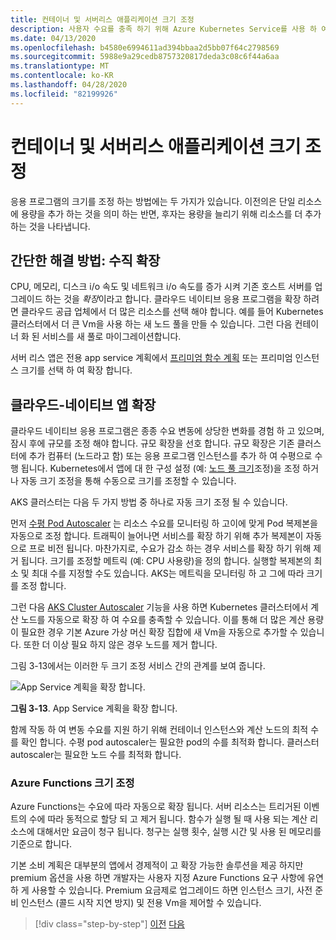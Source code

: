 ```yaml
---
title: 컨테이너 및 서버리스 애플리케이션 크기 조정
description: 사용자 수요를 충족 하기 위해 Azure Kubernetes Service를 사용 하 여 클라우드 네이티브 응용 프로그램 크기 조정
ms.date: 04/13/2020
ms.openlocfilehash: b4580e6994611ad394bbaa2d5bb07f64c2798569
ms.sourcegitcommit: 5988e9a29cedb8757320817deda3c08c6f44a6aa
ms.translationtype: MT
ms.contentlocale: ko-KR
ms.lasthandoff: 04/28/2020
ms.locfileid: "82199926"
---
```

# <a name="scaling-containers-and-serverless-applications"></a>컨테이너 및 서버리스 애플리케이션 크기 조정

응용 프로그램의 크기를 조정 하는 방법에는 두 가지가 있습니다. 이전의은 단일 리소스에 용량을 추가 하는 것을 의미 하는 반면, 후자는 용량을 늘리기 위해 리소스를 더 추가 하는 것을 나타냅니다.

## <a name="the-simple-solution-scaling-up"></a>간단한 해결 방법: 수직 확장

CPU, 메모리, 디스크 i/o 속도 및 네트워크 i/o 속도를 증가 시켜 기존 호스트 서버를 업그레이드 하는 것을 *확장*이라고 합니다. 클라우드 네이티브 응용 프로그램을 확장 하려면 클라우드 공급 업체에서 더 많은 리소스를 선택 해야 합니다. 예를 들어 Kubernetes 클러스터에서 더 큰 Vm을 사용 하는 새 노드 풀을 만들 수 있습니다. 그런 다음 컨테이너 화 된 서비스를 새 풀로 마이그레이션합니다.

서버 리스 앱은 전용 app service 계획에서 [프리미엄 함수 계획](https://docs.microsoft.com/azure/azure-functions/functions-scale) 또는 프리미엄 인스턴스 크기를 선택 하 여 확장 합니다.

## <a name="scaling-out-cloud-native-apps"></a>클라우드-네이티브 앱 확장

클라우드 네이티브 응용 프로그램은 종종 수요 변동에 상당한 변화를 경험 하 고 있으며, 잠시 후에 규모를 조정 해야 합니다. 규모 확장을 선호 합니다. 규모 확장은 기존 클러스터에 추가 컴퓨터 (노드라고 함) 또는 응용 프로그램 인스턴스를 추가 하 여 수평으로 수행 됩니다. Kubernetes에서 앱에 대 한 구성 설정 (예: [노드 풀 크기](https://docs.microsoft.com/azure/aks/use-multiple-node-pools#scale-a-node-pool-manually)조정)을 조정 하거나 자동 크기 조정을 통해 수동으로 크기를 조정할 수 있습니다.

AKS 클러스터는 다음 두 가지 방법 중 하나로 자동 크기 조정 될 수 있습니다.

먼저 [수평 Pod Autoscaler](https://docs.microsoft.com/azure/aks/tutorial-kubernetes-scale#autoscale-pods) 는 리소스 수요를 모니터링 하 고이에 맞게 Pod 복제본을 자동으로 조정 합니다. 트래픽이 늘어나면 서비스를 확장 하기 위해 추가 복제본이 자동으로 프로 비전 됩니다. 마찬가지로, 수요가 감소 하는 경우 서비스를 확장 하기 위해 제거 됩니다. 크기를 조정할 메트릭 (예: CPU 사용량)을 정의 합니다. 실행할 복제본의 최소 및 최대 수를 지정할 수도 있습니다. AKS는 메트릭을 모니터링 하 고 그에 따라 크기를 조정 합니다.

그런 다음 [AKS Cluster Autoscaler](https://docs.microsoft.com/azure/aks/cluster-autoscaler) 기능을 사용 하면 Kubernetes 클러스터에서 계산 노드를 자동으로 확장 하 여 수요를 충족할 수 있습니다. 이를 통해 더 많은 계산 용량이 필요한 경우 기본 Azure 가상 머신 확장 집합에 새 Vm을 자동으로 추가할 수 있습니다. 또한 더 이상 필요 하지 않은 경우 노드를 제거 합니다.

그림 3-13에서는 이러한 두 크기 조정 서비스 간의 관계를 보여 줍니다.

![App Service 계획을 확장 합니다.](./media/aks-cluster-autoscaler.png)

**그림 3-13**. App Service 계획을 확장 합니다.

함께 작동 하 여 변동 수요를 지원 하기 위해 컨테이너 인스턴스와 계산 노드의 최적 수를 확인 합니다. 수평 pod autoscaler는 필요한 pod의 수를 최적화 합니다. 클러스터 autoscaler는 필요한 노드 수를 최적화 합니다.

### <a name="scaling-azure-functions"></a>Azure Functions 크기 조정

Azure Functions는 수요에 따라 자동으로 확장 됩니다. 서버 리소스는 트리거된 이벤트의 수에 따라 동적으로 할당 되 고 제거 됩니다. 함수가 실행 될 때 사용 되는 계산 리소스에 대해서만 요금이 청구 됩니다. 청구는 실행 횟수, 실행 시간 및 사용 된 메모리를 기준으로 합니다.

기본 소비 계획은 대부분의 앱에서 경제적이 고 확장 가능한 솔루션을 제공 하지만 premium 옵션을 사용 하면 개발자는 사용자 지정 Azure Functions 요구 사항에 유연 하 게 사용할 수 있습니다. Premium 요금제로 업그레이드 하면 인스턴스 크기, 사전 준비 인스턴스 (콜드 시작 지연 방지) 및 전용 Vm을 제어할 수 있습니다.

>[!div class="step-by-step"]
>[이전](deploy-containers-azure.md)
>[다음](other-deployment-options.md)
